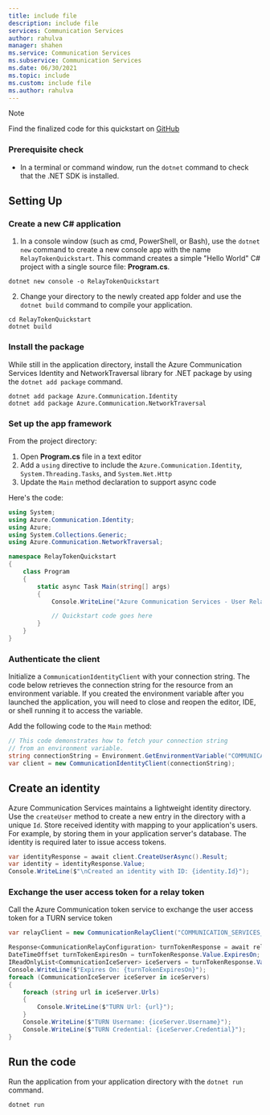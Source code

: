 ```yaml
---
title: include file
description: include file
services: Communication Services
author: rahulva
manager: shahen
ms.service: Communication Services
ms.subservice: Communication Services
ms.date: 06/30/2021
ms.topic: include
ms.custom: include file
ms.author: rahulva
---
```

> [!NOTE]
> Find the finalized code for this quickstart on [GitHub](https://github.com/Azure-Samples/communication-services-dotnet-quickstarts/tree/main/GetRelayConfiguration)
### Prerequisite check

- In a terminal or command window, run the `dotnet` command to check that the .NET SDK is installed.

## Setting Up

### Create a new C# application

1. In a console window (such as cmd, PowerShell, or Bash), use the `dotnet new` command to create a new console app with the name `RelayTokenQuickstart`. This command creates a simple "Hello World" C# project with a single source file: **Program.cs**.

```console
dotnet new console -o RelayTokenQuickstart
```

2. Change your directory to the newly created app folder and use the `dotnet build` command to compile your application.

```console
cd RelayTokenQuickstart
dotnet build
```

### Install the package

While still in the application directory, install the Azure Communication Services Identity and NetworkTraversal library for .NET package by using the `dotnet add package` command.

```console
dotnet add package Azure.Communication.Identity
dotnet add package Azure.Communication.NetworkTraversal
```

### Set up the app framework

From the project directory:

1. Open **Program.cs** file in a text editor
2. Add a `using` directive to include the `Azure.Communication.Identity`, `System.Threading.Tasks`, and `System.Net.Http`
3. Update the `Main` method declaration to support async code

Here's the code:

```csharp
using System;
using Azure.Communication.Identity;
using Azure;
using System.Collections.Generic;
using Azure.Communication.NetworkTraversal;

namespace RelayTokenQuickstart
{
    class Program
    {
        static async Task Main(string[] args)
        {
            Console.WriteLine("Azure Communication Services - User Relay Token Quickstart");

            // Quickstart code goes here
        }
    }
}
```

### Authenticate the client

Initialize a `CommunicationIdentityClient` with your connection string. The code below retrieves the connection string for the resource from an environment variable. If you created the environment variable after you launched the application, you will need to close and reopen the editor, IDE, or shell running it to access the variable.

Add the following code to the `Main` method:

```csharp
// This code demonstrates how to fetch your connection string
// from an environment variable.
string connectionString = Environment.GetEnvironmentVariable("COMMUNICATION_SERVICES_CONNECTION_STRING");
var client = new CommunicationIdentityClient(connectionString);
```

## Create an identity

Azure Communication Services maintains a lightweight identity directory. Use the `createUser` method to create a new entry in the directory with a unique `Id`. Store received identity with mapping to your application's users. For example, by storing them in your application server's database. The identity is required later to issue access tokens.

```csharp
var identityResponse = await client.CreateUserAsync().Result;
var identity = identityResponse.Value;
Console.WriteLine($"\nCreated an identity with ID: {identity.Id}");
```

### Exchange the user access token for a relay token

Call the Azure Communication token service to exchange the user access token for a TURN service token

```csharp
var relayClient = new CommunicationRelayClient("COMMUNICATION_SERVICES_CONNECTION_STRING");

Response<CommunicationRelayConfiguration> turnTokenResponse = await relayClient.GetRelayConfigurationAsync(identity).Result;
DateTimeOffset turnTokenExpiresOn = turnTokenResponse.Value.ExpiresOn;
IReadOnlyList<CommunicationIceServer> iceServers = turnTokenResponse.Value.IceServers;
Console.WriteLine($"Expires On: {turnTokenExpiresOn}");
foreach (CommunicationIceServer iceServer in iceServers)
{
    foreach (string url in iceServer.Urls)
    {
        Console.WriteLine($"TURN Url: {url}");
    }
    Console.WriteLine($"TURN Username: {iceServer.Username}");
    Console.WriteLine($"TURN Credential: {iceServer.Credential}");
}
```

## Run the code

Run the application from your application directory with the `dotnet run` command.

```console
dotnet run
```
